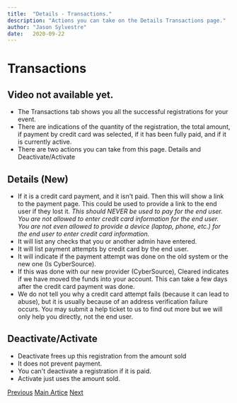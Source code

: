 ```yaml
---
title:  "Details - Transactions."
description: "Actions you can take on the Details Transactions page."
author: "Jason Sylvestre"
date:   2020-09-22
---
```


# Transactions

## Video not available yet.

* The Transactions tab shows you all the successful registrations for your event.
* There are indications of the quantity of the registration, the total amount, if payment by credit card was selected, if it has been fully paid, and if it is currently active.
* There are two actions you can take from this page. Details and Deactivate/Activate

## Details (New)

* If it is a credit card payment, and it isn't paid. Then this will show a link to the payment page. This could be used to provide a link to the end user if they lost it. *This should NEVER be used to pay for the end user. You are not allowed to enter credit card information for the end user. You are not even allowed to provide a device (laptop, phone, etc.) for the end user to enter credit card information.*
* It will list any checks that you or another admin have entered.
* It will list payment attempts by credit card by the end user.
* It will indicate if the payment attempt was done on the old system or the new one (Is CyberSource).
* If this was done with our new provider (CyberSource), Cleared indicates if we have moved the funds into your account. This can take a few days after the credit card payment was done.
* We do not tell you why a credit card attempt fails (because it can lead to abuse), but it is usually because of an address verification failure occurs. You may submit a help ticket to us to find out more but we will only help you directly, not the end user.

## Deactivate/Activate

* Deactivate frees up this registration from the amount sold 
* It does not prevent payment.
* You can't deactivate a registration if it is paid.
* Activate just uses the amount sold.


<p><a href="/documentation/registration/coupons" class="registration-tag"><i class="fas fa-arrow-left"></i> Previous</a> <a href="/documentation/registration/getting-started" class="registration-tag">Main Artice</a> <a href="/documentation/registration/details-checks" class="registration-tag">Next <i class="fas fa-arrow-right"></i></a></p>